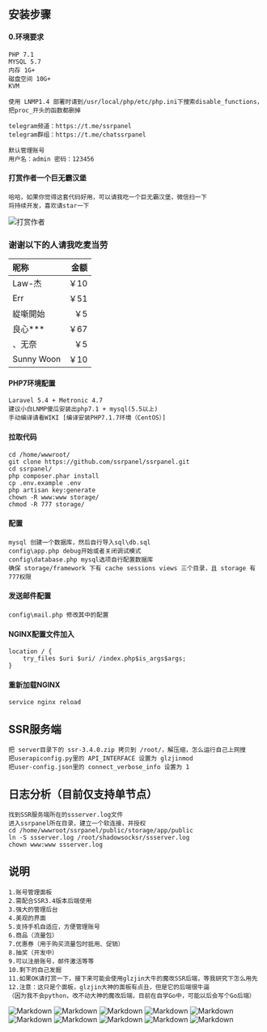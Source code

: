 ## 安装步骤
#### 0.环境要求
````
PHP 7.1
MYSQL 5.7
内存 1G+
磁盘空间 10G+
KVM

使用 LNMP1.4 部署时请到/usr/local/php/etc/php.ini下搜索disable_functions，把proc_开头的函数都删掉

telegram频道：https://t.me/ssrpanel
telegram群组：https://t.me/chatssrpanel

默认管理账号
用户名：admin 密码：123456
````

#### 打赏作者一个巨无霸汉堡
````
哈哈，如果你觉得这套代码好用，可以请我吃一个巨无霸汉堡，微信扫一下
将持续开发，喜欢请star一下
````
![打赏作者](https://github.com/ssrpanel/ssrpanel/blob/master/public/assets/images/donate.jpeg?raw=true)

### 谢谢以下的人请我吃麦当劳
| 昵称      |    金额 |
| :------- | --------:| 
| Law-杰   | ￥10 | 
| Err      | ￥51 | 
| 緃噺開始 |  ￥5 | 
|良心***| ￥67 |
|、无奈|￥5|
|Sunny Woon| ￥10|



#### PHP7环境配置
````
Laravel 5.4 + Metronic 4.7
建议小白LNMP傻瓜安装出php7.1 + mysql(5.5以上)
手动编译请看WIKI [编译安装PHP7.1.7环境（CentOS）]
````

#### 拉取代码
````
cd /home/wwwroot/
git clone https://github.com/ssrpanel/ssrpanel.git
cd ssrpanel/
php composer.phar install
cp .env.example .env
php artisan key:generate
chown -R www:www storage/
chmod -R 777 storage/
````

#### 配置
````
mysql 创建一个数据库，然后自行导入sql\db.sql
config\app.php debug开始或者关闭调试模式
config\database.php mysql选项自行配置数据库
确保 storage/framework 下有 cache sessions views 三个目录，且 storage 有777权限
````

#### 发送邮件配置
````
config\mail.php 修改其中的配置
````

#### NGINX配置文件加入
````
location / {
    try_files $uri $uri/ /index.php$is_args$args;
}
````

#### 重新加载NGINX
````
service nginx reload
````

## SSR服务端
````
把 server目录下的 ssr-3.4.0.zip 拷贝到 /root/，解压缩，怎么运行自己上网搜
把userapiconfig.py里的 API_INTERFACE 设置为 glzjinmod
把user-config.json里的 connect_verbose_info 设置为 1
````

## 日志分析（目前仅支持单节点）
````
找到SSR服务端所在的ssserver.log文件
进入ssrpanel所在目录，建立一个软连接，并授权
cd /home/wwwroot/ssrpanel/public/storage/app/public
ln -S ssserver.log /root/shadowsocksr/ssserver.log
chown www:www ssserver.log
````

## 说明
````
1.账号管理面板
2.需配合SSR3.4版本后端使用
3.强大的管理后台
4.美观的界面
5.支持手机自适应，方便管理账号
6.商品（流量包）
7.优惠券（用于购买流量包时抵用、促销）
8.抽奖（开发中）
9.可以注册账号，邮件激活等等
10.剩下的自己发掘
11.如果OK请打赏一下，接下来可能会使用glzjin大牛的魔改SSR后端，等我研究下怎么用先
12.注意：这只是个面板，glzjin大神的面板有点丑，但是它的后端很牛逼
（因为我不会python，改不动大神的魔改后端，目前在自学Go中，可能以后会写个Go后端）
````

![Markdown](http://i4.bvimg.com/1949/aac73bf589fbd785.png)
![Markdown](http://i4.bvimg.com/1949/a7c21b7504805130.png)
![Markdown](http://i4.bvimg.com/1949/ee4e72cab0deb8b0.png)
![Markdown](http://i4.bvimg.com/1949/ee21b577359a638a.png)
![Markdown](http://i1.ciimg.com/1949/6741b88c5a02d550.png)
![Markdown](http://i1.ciimg.com/1949/a12612d57fdaa001.png)
![Markdown](http://i1.ciimg.com/1949/c5c80818393d585e.png)
![Markdown](http://i1.ciimg.com/1949/c52861d84ed70039.png)
![Markdown](http://i1.ciimg.com/1949/83354a1cd7fbd041.png)
![Markdown](http://i1.bvimg.com/1949/13b6e4713a6d29c2.png)